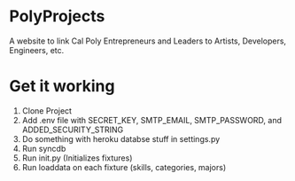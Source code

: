 PolyProjects
============

A website to link Cal Poly Entrepreneurs and Leaders to Artists, Developers, Engineers, etc.

Get it working
==============

1. Clone Project
2. Add .env file with SECRET_KEY, SMTP_EMAIL, SMTP_PASSWORD, and ADDED_SECURITY_STRING
3. Do something with heroku databse stuff in settings.py
4. Run syncdb
5. Run init.py (Initializes fixtures)
6. Run loaddata on each fixture (skills, categories, majors)
